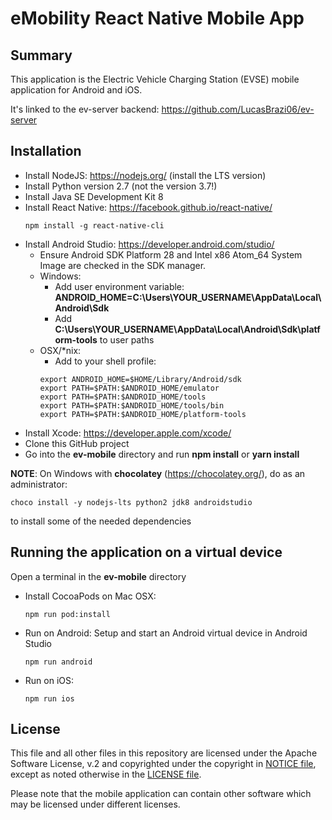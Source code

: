 # eMobility React Native Mobile App

## Summary

This application is the Electric Vehicle Charging Station (EVSE) mobile application for Android and iOS.

It's linked to the ev-server backend: https://github.com/LucasBrazi06/ev-server

## Installation

* Install NodeJS: https://nodejs.org/ (install the LTS version)
* Install Python version 2.7 (not the version 3.7!)
* Install Java SE Development Kit 8
* Install React Native: https://facebook.github.io/react-native/
  ```
  npm install -g react-native-cli
  ```
* Install Android Studio: https://developer.android.com/studio/
  * Ensure Android SDK Platform 28 and Intel x86 Atom_64 System Image are checked in the SDK manager.
  * Windows:
    * Add user environment variable:
      **ANDROID_HOME=C:\Users\YOUR_USERNAME\AppData\Local\Android\Sdk**
    * Add **C:\Users\YOUR_USERNAME\AppData\Local\Android\Sdk\platform-tools** to user paths
  * OSX/*nix:
    * Add to your shell profile:
    ```
    export ANDROID_HOME=$HOME/Library/Android/sdk
    export PATH=$PATH:$ANDROID_HOME/emulator
    export PATH=$PATH:$ANDROID_HOME/tools
    export PATH=$PATH:$ANDROID_HOME/tools/bin
    export PATH=$PATH:$ANDROID_HOME/platform-tools
    ```
* Install Xcode: https://developer.apple.com/xcode/
* Clone this GitHub project
* Go into the **ev-mobile** directory and run **npm install** or **yarn install**

**NOTE**: On Windows with **chocolatey** (https://chocolatey.org/),
do as an administrator:
```
choco install -y nodejs-lts python2 jdk8 androidstudio
```
to install some of the needed dependencies

## Running the application on a virtual device

Open a terminal in the **ev-mobile** directory

* Install CocoaPods on Mac OSX:

  ```
  npm run pod:install
  ```

* Run on Android:
  Setup and start an Android virtual device in Android Studio

  ```
  npm run android
  ```

* Run on iOS:

  ```
  npm run ios
  ```

## License

This file and all other files in this repository are licensed under the Apache Software License, v.2 and copyrighted under the copyright in [NOTICE file](NOTICE), except as noted otherwise in the [LICENSE file](LICENSE).

Please note that the mobile application can contain other software which may be licensed under different licenses.
